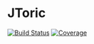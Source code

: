 # JToric

[![Build Status](https://github.com/HereAround/JToric.jl/workflows/CI/badge.svg)](https://github.com/HereAround/JToric.jl/actions)
[![Coverage](https://codecov.io/gh/HereAround/JToric.jl/branch/master/graph/badge.svg)](https://codecov.io/gh/HereAround/JToric.jl)
